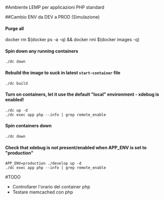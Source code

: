 #Ambiente LEMP per applicazioni PHP standard

##Cambio ENV da DEV a PROD (Simulazione)

#### Purge all

docker rm $(docker ps -a -q) && docker rmi $(docker images -q)

#### Spin down any running containers
```
./dc down
```

#### Rebuild the image to suck in latest `start-container` file
```
./dc build
```

#### Turn on containers, let it use the default "local" environment - xdebug is enabled!
```
./dc up -d
./dc exec app php --info | grep remote_enable
```

#### Spin containers down
```
./dc down
```

#### Check that xdebug is not present/enabled when APP_ENV is set to "production"
```
APP_ENV=production ./develop up -d
./dc exec app php --info | grep remote_enable
```

#TODO
* Controllarer l'orario del container php
* Testare memcached con php